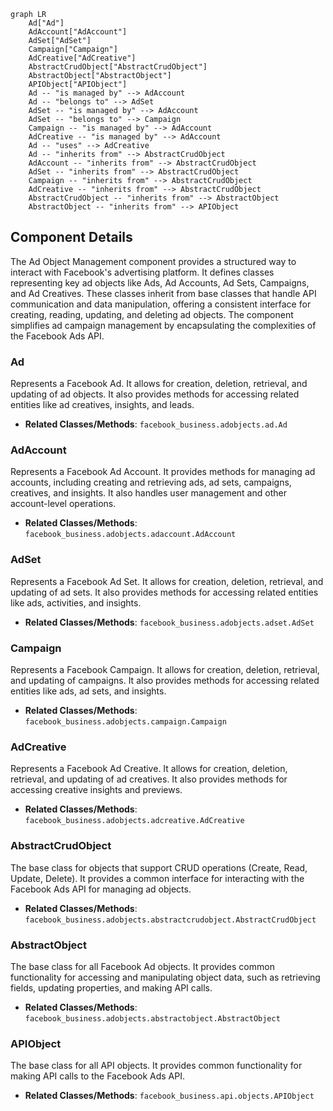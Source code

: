 ```mermaid
graph LR
    Ad["Ad"]
    AdAccount["AdAccount"]
    AdSet["AdSet"]
    Campaign["Campaign"]
    AdCreative["AdCreative"]
    AbstractCrudObject["AbstractCrudObject"]
    AbstractObject["AbstractObject"]
    APIObject["APIObject"]
    Ad -- "is managed by" --> AdAccount
    Ad -- "belongs to" --> AdSet
    AdSet -- "is managed by" --> AdAccount
    AdSet -- "belongs to" --> Campaign
    Campaign -- "is managed by" --> AdAccount
    AdCreative -- "is managed by" --> AdAccount
    Ad -- "uses" --> AdCreative
    Ad -- "inherits from" --> AbstractCrudObject
    AdAccount -- "inherits from" --> AbstractCrudObject
    AdSet -- "inherits from" --> AbstractCrudObject
    Campaign -- "inherits from" --> AbstractCrudObject
    AdCreative -- "inherits from" --> AbstractCrudObject
    AbstractCrudObject -- "inherits from" --> AbstractObject
    AbstractObject -- "inherits from" --> APIObject
```

## Component Details

The Ad Object Management component provides a structured way to interact with Facebook's advertising platform. It defines classes representing key ad objects like Ads, Ad Accounts, Ad Sets, Campaigns, and Ad Creatives. These classes inherit from base classes that handle API communication and data manipulation, offering a consistent interface for creating, reading, updating, and deleting ad objects. The component simplifies ad campaign management by encapsulating the complexities of the Facebook Ads API.

### Ad
Represents a Facebook Ad. It allows for creation, deletion, retrieval, and updating of ad objects. It also provides methods for accessing related entities like ad creatives, insights, and leads.
- **Related Classes/Methods**: `facebook_business.adobjects.ad.Ad`

### AdAccount
Represents a Facebook Ad Account. It provides methods for managing ad accounts, including creating and retrieving ads, ad sets, campaigns, creatives, and insights. It also handles user management and other account-level operations.
- **Related Classes/Methods**: `facebook_business.adobjects.adaccount.AdAccount`

### AdSet
Represents a Facebook Ad Set. It allows for creation, deletion, retrieval, and updating of ad sets. It also provides methods for accessing related entities like ads, activities, and insights.
- **Related Classes/Methods**: `facebook_business.adobjects.adset.AdSet`

### Campaign
Represents a Facebook Campaign. It allows for creation, deletion, retrieval, and updating of campaigns. It also provides methods for accessing related entities like ads, ad sets, and insights.
- **Related Classes/Methods**: `facebook_business.adobjects.campaign.Campaign`

### AdCreative
Represents a Facebook Ad Creative. It allows for creation, deletion, retrieval, and updating of ad creatives. It also provides methods for accessing creative insights and previews.
- **Related Classes/Methods**: `facebook_business.adobjects.adcreative.AdCreative`

### AbstractCrudObject
The base class for objects that support CRUD operations (Create, Read, Update, Delete). It provides a common interface for interacting with the Facebook Ads API for managing ad objects.
- **Related Classes/Methods**: `facebook_business.adobjects.abstractcrudobject.AbstractCrudObject`

### AbstractObject
The base class for all Facebook Ad objects. It provides common functionality for accessing and manipulating object data, such as retrieving fields, updating properties, and making API calls.
- **Related Classes/Methods**: `facebook_business.adobjects.abstractobject.AbstractObject`

### APIObject
The base class for all API objects. It provides common functionality for making API calls to the Facebook Ads API.
- **Related Classes/Methods**: `facebook_business.api.objects.APIObject`
